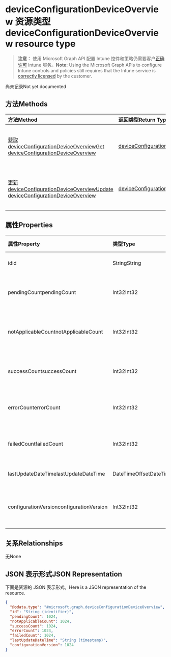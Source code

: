 # <a name="deviceconfigurationdeviceoverview-resource-type"></a><span data-ttu-id="1205e-101">deviceConfigurationDeviceOverview 资源类型</span><span class="sxs-lookup"><span data-stu-id="1205e-101">deviceConfigurationDeviceOverview resource type</span></span>

> <span data-ttu-id="1205e-102">**注意：** 使用 Microsoft Graph API 配置 Intune 控件和策略仍需要客户[正确许可](https://go.microsoft.com/fwlink/?linkid=839381) Intune 服务。</span><span class="sxs-lookup"><span data-stu-id="1205e-102">**Note:** Using the Microsoft Graph APIs to configure Intune controls and policies still requires that the Intune service is [correctly licensed](https://go.microsoft.com/fwlink/?linkid=839381) by the customer.</span></span>

<span data-ttu-id="1205e-103">尚未记录</span><span class="sxs-lookup"><span data-stu-id="1205e-103">Not yet documented</span></span>
## <a name="methods"></a><span data-ttu-id="1205e-104">方法</span><span class="sxs-lookup"><span data-stu-id="1205e-104">Methods</span></span>
|<span data-ttu-id="1205e-105">方法</span><span class="sxs-lookup"><span data-stu-id="1205e-105">Method</span></span>|<span data-ttu-id="1205e-106">返回类型</span><span class="sxs-lookup"><span data-stu-id="1205e-106">Return Type</span></span>|<span data-ttu-id="1205e-107">说明</span><span class="sxs-lookup"><span data-stu-id="1205e-107">Description</span></span>|
|:---|:---|:---|
|[<span data-ttu-id="1205e-108">获取 deviceConfigurationDeviceOverview</span><span class="sxs-lookup"><span data-stu-id="1205e-108">Get deviceConfigurationDeviceOverview</span></span>](../api/intune_deviceconfig_deviceconfigurationdeviceoverview_get.md)|[<span data-ttu-id="1205e-109">deviceConfigurationDeviceOverview</span><span class="sxs-lookup"><span data-stu-id="1205e-109">deviceConfigurationDeviceOverview</span></span>](../resources/intune_deviceconfig_deviceconfigurationdeviceoverview.md)|<span data-ttu-id="1205e-110">读取 [deviceConfigurationDeviceOverview](../resources/intune_deviceconfig_deviceconfigurationdeviceoverview.md) 对象的属性和关系。</span><span class="sxs-lookup"><span data-stu-id="1205e-110">Read properties and relationships of the [deviceConfigurationDeviceOverview](../resources/intune_deviceconfig_deviceconfigurationdeviceoverview.md) object.</span></span>|
|[<span data-ttu-id="1205e-111">更新 deviceConfigurationDeviceOverview</span><span class="sxs-lookup"><span data-stu-id="1205e-111">Update deviceConfigurationDeviceOverview</span></span>](../api/intune_deviceconfig_deviceconfigurationdeviceoverview_update.md)|[<span data-ttu-id="1205e-112">deviceConfigurationDeviceOverview</span><span class="sxs-lookup"><span data-stu-id="1205e-112">deviceConfigurationDeviceOverview</span></span>](../resources/intune_deviceconfig_deviceconfigurationdeviceoverview.md)|<span data-ttu-id="1205e-113">更新 [deviceConfigurationDeviceOverview](../resources/intune_deviceconfig_deviceconfigurationdeviceoverview.md) 对象的属性。</span><span class="sxs-lookup"><span data-stu-id="1205e-113">Update the properties of a [deviceConfigurationDeviceOverview](../resources/intune_deviceconfig_deviceconfigurationdeviceoverview.md) object.</span></span>|

## <a name="properties"></a><span data-ttu-id="1205e-114">属性</span><span class="sxs-lookup"><span data-stu-id="1205e-114">Properties</span></span>
|<span data-ttu-id="1205e-115">属性</span><span class="sxs-lookup"><span data-stu-id="1205e-115">Property</span></span>|<span data-ttu-id="1205e-116">类型</span><span class="sxs-lookup"><span data-stu-id="1205e-116">Type</span></span>|<span data-ttu-id="1205e-117">说明</span><span class="sxs-lookup"><span data-stu-id="1205e-117">Description</span></span>|
|:---|:---|:---|
|<span data-ttu-id="1205e-118">id</span><span class="sxs-lookup"><span data-stu-id="1205e-118">id</span></span>|<span data-ttu-id="1205e-119">String</span><span class="sxs-lookup"><span data-stu-id="1205e-119">String</span></span>|<span data-ttu-id="1205e-120">实体的键。</span><span class="sxs-lookup"><span data-stu-id="1205e-120">Key of the entity.</span></span>|
|<span data-ttu-id="1205e-121">pendingCount</span><span class="sxs-lookup"><span data-stu-id="1205e-121">pendingCount</span></span>|<span data-ttu-id="1205e-122">Int32</span><span class="sxs-lookup"><span data-stu-id="1205e-122">Int32</span></span>|<span data-ttu-id="1205e-123">待定设备的数量</span><span class="sxs-lookup"><span data-stu-id="1205e-123">Number of pending devices</span></span>|
|<span data-ttu-id="1205e-124">notApplicableCount</span><span class="sxs-lookup"><span data-stu-id="1205e-124">notApplicableCount</span></span>|<span data-ttu-id="1205e-125">Int32</span><span class="sxs-lookup"><span data-stu-id="1205e-125">Int32</span></span>|<span data-ttu-id="1205e-126">不适用设备的数量</span><span class="sxs-lookup"><span data-stu-id="1205e-126">Number of not applicable devices</span></span>|
|<span data-ttu-id="1205e-127">successCount</span><span class="sxs-lookup"><span data-stu-id="1205e-127">successCount</span></span>|<span data-ttu-id="1205e-128">Int32</span><span class="sxs-lookup"><span data-stu-id="1205e-128">Int32</span></span>|<span data-ttu-id="1205e-129">成功的设备数量</span><span class="sxs-lookup"><span data-stu-id="1205e-129">Number of succeeded devices</span></span>|
|<span data-ttu-id="1205e-130">errorCount</span><span class="sxs-lookup"><span data-stu-id="1205e-130">errorCount</span></span>|<span data-ttu-id="1205e-131">Int32</span><span class="sxs-lookup"><span data-stu-id="1205e-131">Int32</span></span>|<span data-ttu-id="1205e-132">错误设备的数量</span><span class="sxs-lookup"><span data-stu-id="1205e-132">Number of error devices</span></span>|
|<span data-ttu-id="1205e-133">failedCount</span><span class="sxs-lookup"><span data-stu-id="1205e-133">failedCount</span></span>|<span data-ttu-id="1205e-134">Int32</span><span class="sxs-lookup"><span data-stu-id="1205e-134">Int32</span></span>|<span data-ttu-id="1205e-135">失败的设备数量</span><span class="sxs-lookup"><span data-stu-id="1205e-135">Number of failed devices</span></span>|
|<span data-ttu-id="1205e-136">lastUpdateDateTime</span><span class="sxs-lookup"><span data-stu-id="1205e-136">lastUpdateDateTime</span></span>|<span data-ttu-id="1205e-137">DateTimeOffset</span><span class="sxs-lookup"><span data-stu-id="1205e-137">DateTimeOffset</span></span>|<span data-ttu-id="1205e-138">上次更新时间</span><span class="sxs-lookup"><span data-stu-id="1205e-138">Last update time</span></span>|
|<span data-ttu-id="1205e-139">configurationVersion</span><span class="sxs-lookup"><span data-stu-id="1205e-139">configurationVersion</span></span>|<span data-ttu-id="1205e-140">Int32</span><span class="sxs-lookup"><span data-stu-id="1205e-140">Int32</span></span>|<span data-ttu-id="1205e-141">用于此概述的策略版本</span><span class="sxs-lookup"><span data-stu-id="1205e-141">Version of the policy for that overview</span></span>|

## <a name="relationships"></a><span data-ttu-id="1205e-142">关系</span><span class="sxs-lookup"><span data-stu-id="1205e-142">Relationships</span></span>
<span data-ttu-id="1205e-143">无</span><span class="sxs-lookup"><span data-stu-id="1205e-143">None</span></span>
## <a name="json-representation"></a><span data-ttu-id="1205e-144">JSON 表示形式</span><span class="sxs-lookup"><span data-stu-id="1205e-144">JSON Representation</span></span>
<span data-ttu-id="1205e-145">下面是资源的 JSON 表示形式。</span><span class="sxs-lookup"><span data-stu-id="1205e-145">Here is a JSON representation of the resource.</span></span>
<!-- {
  "blockType": "resource",
  "keyProperty": "id",
  "@odata.type": "microsoft.graph.deviceConfigurationDeviceOverview"
}
-->
``` json
{
  "@odata.type": "#microsoft.graph.deviceConfigurationDeviceOverview",
  "id": "String (identifier)",
  "pendingCount": 1024,
  "notApplicableCount": 1024,
  "successCount": 1024,
  "errorCount": 1024,
  "failedCount": 1024,
  "lastUpdateDateTime": "String (timestamp)",
  "configurationVersion": 1024
}
```



